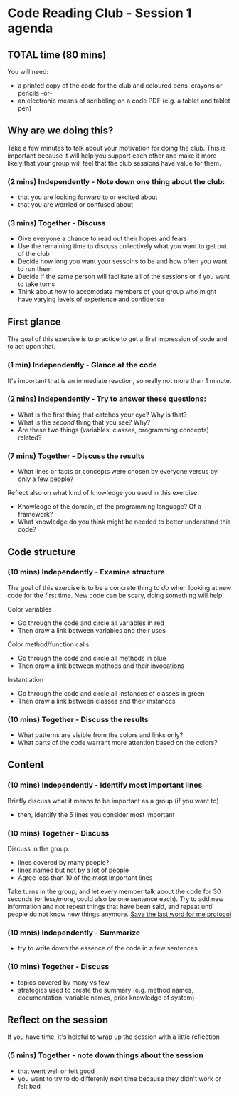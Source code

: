 # Code Reading Club - Session 1 agenda

## TOTAL time (80 mins)

You will need:

- a printed copy of the code for the club and coloured pens, crayons or pencils
-or- 
- an electronic means of scribbling on a code PDF (e.g. a tablet and tablet pen)

## Why are we doing this?

Take a few minutes to talk about your motivation for doing the club. This is important because it will help you support each other and make it more likely that your group will feel that the club sessions have value for them.

### (2 mins) Independently - Note down one thing about the club:

* that you are looking forward to or excited about
* that you are worried or confused about

### (3 mins) Together - Discuss

* Give everyone a chance to read out their hopes and fears
* Use the remaining time to discuss collectively what you want to get out of the club
* Decide how long you want your sessoins to be and how often you want to run them
* Decide if the same person will facilitate all of the sessions or if you want to take turns
* Think about how to accomodate members of your group who might have varying levels of experience and confidence

## First glance

The goal of this exercise is to practice to get a first impression of code and to act upon that.

### (1 min) Independently - Glance at the code

It's important that is an immediate reaction, so really not more than 1 minute.

### (2 mins) Independently - Try to answer these questions:

* What is the first thing that catches your eye? Why is that?
* What is the *second* thing that you see? Why?
* Are these two things (variables, classes, programming concepts) related?


### (7 mins) Together - Discuss the results

* What lines or facts or concepts were chosen by everyone versus by only a few people?

Reflect also on what kind of knowledge you used in this exercise:

* Knowledge of the domain, of the programming language? Of a framework?
* What knowledge do you think might be needed to better understand this code?

## Code structure

### (10 mins) Independently - Examine structure
The goal of this exercise is to be a concrete thing to *do* when looking at new code for the first time. New code can be scary, doing something will help!

Color variables
* Go through the code and circle all variables in red
* Then draw a link between variables and their uses

Color method/function calls
* Go through the code and circle all methods in blue 
* Then draw a link between methods and their invocations

Instantiation 
* Go through the code and circle all instances of classes in green 
* Then draw a link between classes and their instances

### (10 mins) Together - Discuss the results

* What patterns are visible from the colors and links only?
* What parts of the code warrant more attention based on the colors?

## Content

### (10 mins) Independently - Identify most important lines

Briefly discuss what it means to be important as a group (if you want to)

* then, identify the 5 lines you consider most important

### (10 mins) Together - Discuss

Discuss in the group:
* lines covered by many people?
* lines named but not by a lot of people
* Agree less than 10 of the most important lines

Take turns in the group, and let every member talk about the code for 30 seconds (or less/more, could also be one sentence each). Try to add new information and not repeat things that have been said, and repeat until people do not know new things anymore.
[Save the last word for me protocol](https://lead.nwp.org/knowledgebase/save-the-last-word-for-me-protocol/)

### (10 mnis) Independently - Summarize

* try to write down the essence of the code in a few sentences

### (10 mins) Together - Discuss

* topics covered by many vs few
* strategies used to create the summary (e.g. method names, documentation, variable names, prior knowledge of system)

## Reflect on the session
If you have time, it's helpful to wrap up the session with a little reflection

### (5 mins) Together - note down things about the session

* that went well or felt good
* you want to try to do differenly next time because they didn't work or felt bad
